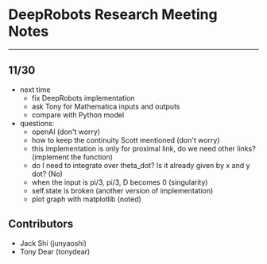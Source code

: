 # DeepRobots Research Meeting Notes

---
## 11/30

- next time
    - fix DeepRobots implementation
    - ask Tony for Mathematica inputs and outputs
    - compare with Python model
- questions:
    - openAI (don't worry)
    - how to keep the continuity Scott mentioned (don't worry)
    - this implementation is only for proximal link, do we need other links? (implement the function)
    - do I need to integrate over theta_dot? Is it already given by x and y dot? (No)
    - when the input is pi/3, pi/3, D becomes 0 (singularity)
    - self.state is broken (another version of implementation) 
    - plot graph with matplotlib (noted)

## Contributors
- Jack Shi (junyaoshi)
- Tony Dear (tonydear)
